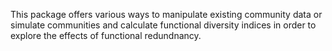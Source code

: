 This package offers various ways to manipulate existing community data or simulate communities and calculate functional diversity indices in order to explore the effects of functional redundnancy.

